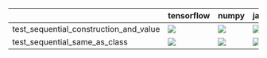 |                                        | tensorflow                                                                                                                                                                             | numpy                                                                                                                                                                                  | jax                                                                                                                                                                                    | torch                                                                                                                                                                                  |
|:---------------------------------------|:---------------------------------------------------------------------------------------------------------------------------------------------------------------------------------------|:---------------------------------------------------------------------------------------------------------------------------------------------------------------------------------------|:---------------------------------------------------------------------------------------------------------------------------------------------------------------------------------------|:---------------------------------------------------------------------------------------------------------------------------------------------------------------------------------------|
| test_sequential_construction_and_value | <a href="https://github.com/unifyai/ivy/actions/runs/4569201618/jobs/8065168967" rel="noopener noreferrer" target="_blank"><img src=https://img.shields.io/badge/-success-success></a> | <a href="https://github.com/unifyai/ivy/actions/runs/4569201618/jobs/8065168967" rel="noopener noreferrer" target="_blank"><img src=https://img.shields.io/badge/-success-success></a> | <a href="https://github.com/unifyai/ivy/actions/runs/4575941543/jobs/8079443033" rel="noopener noreferrer" target="_blank"><img src=https://img.shields.io/badge/-success-success></a> | <a href="https://github.com/unifyai/ivy/actions/runs/4575941543/jobs/8079431108" rel="noopener noreferrer" target="_blank"><img src=https://img.shields.io/badge/-success-success></a> |
| test_sequential_same_as_class          | <a href="https://github.com/unifyai/ivy/actions/runs/4569201618/jobs/8065168967" rel="noopener noreferrer" target="_blank"><img src=https://img.shields.io/badge/-success-success></a> | <a href="https://github.com/unifyai/ivy/actions/runs/4569201618/jobs/8065168967" rel="noopener noreferrer" target="_blank"><img src=https://img.shields.io/badge/-success-success></a> | <a href="https://github.com/unifyai/ivy/actions/runs/4569201618/jobs/8065168967" rel="noopener noreferrer" target="_blank"><img src=https://img.shields.io/badge/-success-success></a> | <a href="https://github.com/unifyai/ivy/actions/runs/4569201618/jobs/8065168967" rel="noopener noreferrer" target="_blank"><img src=https://img.shields.io/badge/-success-success></a> |